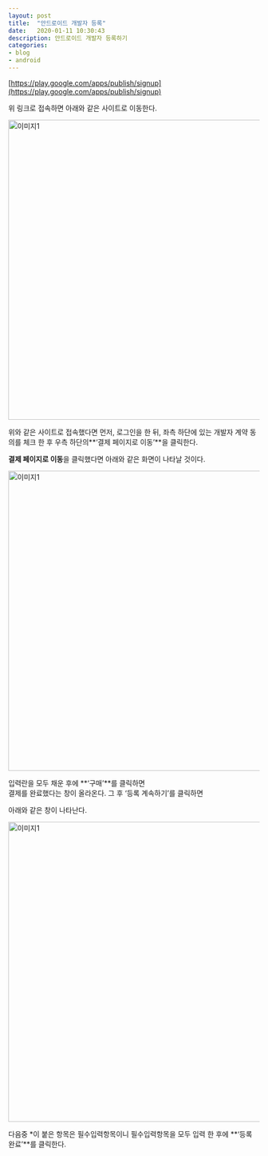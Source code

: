 ```yaml
---
layout: post
title:  "안드로이드 개발자 등록"
date:   2020-01-11 10:30:43
description: 안드로이드 개발자 등록하기
categories: 
- blog
- android
---
```


[https://play.google.com/apps/publish/signup](https://play.google.com/apps/publish/signup)

위 링크로 접속하면 아래와 같은 사이트로 이동한다.

<img src="https://miro.medium.com/max/1841/1*xf6Ho9OzEOAJW_flG6Kwrg.png" width="900px" height="600px" title="px(픽셀) 크기 설정" alt="이미지1"><br/>

위와 같은 사이트로 접속했다면 먼저, 로그인을 한 뒤, 좌측 하단에 있는 개발자 계약 동의를 체크 한 후 우측 하단의**‘결제 페이지로 이동’**을 클릭한다.

**결제 페이지로 이동**을 클릭했다면 아래와 같은 화면이 나타날 것이다.


<img src="https://miro.medium.com/max/406/1*n-VX30DMBYD6Pkyj4uWrBQ.png" width="900px" height="600px" title="px(픽셀) 크기 설정" alt="이미지1"><br/>

입력란을 모두 채운 후에 **‘구매’**를 클릭하면  
결제를 완료했다는 창이 올라온다. 그 후 ‘등록 계속하기’를 클릭하면

아래와 같은 창이 나타난다.

<img src="https://miro.medium.com/max/728/1*RoPOJv1Psh2qhJ9bmq4pYg.png" width="900px" height="600px" title="px(픽셀) 크기 설정" alt="이미지1"><br/>


다음중 *이 붙은 항목은 필수입력항목이니 필수입력항목을 모두 입력 한 후에  **‘등록 완료’**를 클릭한다.

